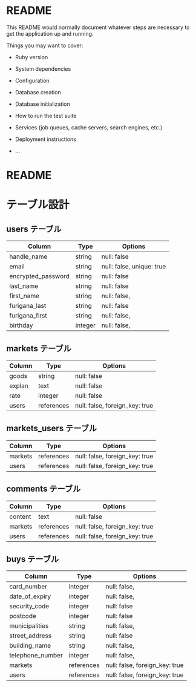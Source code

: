 # README

This README would normally document whatever steps are necessary to get the
application up and running.

Things you may want to cover:

* Ruby version

* System dependencies

* Configuration

* Database creation

* Database initialization

* How to run the test suite

* Services (job queues, cache servers, search engines, etc.)

* Deployment instructions

* ...
# README
# テーブル設計

## users テーブル

| Column             | Type    | Options                   |
| ------------------ | ------- | ------------------------- |
| handle_name        | string  | null: false               |
| email              | string  | null: false, unique: true |
| encrypted_password | string  | null: false               |
| last_name          | string  | null: false               |
| first_name         | string  | null: false,              |
| furigana_last      | string  | null: false               |
| furigana_first     | string  | null: false,              |
| birthday           | integer | null: false,              |

## markets テーブル

| Column     | Type       | Options                        |
| ---------- | ---------- | ------------------------------ |
| goods      | string     | null: false                    |
| explan     | text       | null: false                    |
| rate       | integer    | null: false                    |
| users      | references | null: false, foreign_key: true |


## markets_users テーブル
| Column  | Type       | Options                        |
| ------- | ---------- | ------------------------------ |
| markets | references | null: false, foreign_key: true |
| users   | references | null: false, foreign_key: true |

## comments テーブル
| Column    | Type       | Options                        |
| --------- | ---------- | ------------------------------ |
| content   | text       | null: false                    |
| markets   | references | null: false, foreign_key: true |
| users     | references | null: false, foreign_key: true |

## buys テーブル
| Column             | Type       | Options                        |
| ------------------ | ---------- | ------------------------------ |
| card_number        | integer    | null: false,                   |
| date_of_expiry     | integer    | null: false,                   |
| security_code      | integer    | null: false                    |
| postcode           | integer    | null: false                    |
| municipalities     | string     | null: false,                   |
| street_address     | string     | null: false                    |
| building_name      | string     | null: false,                   |
| telephone_number   | integer    | null: false,                   |
| markets            | references | null: false, foreign_key: true |
| users              | references | null: false, foreign_key: true |
